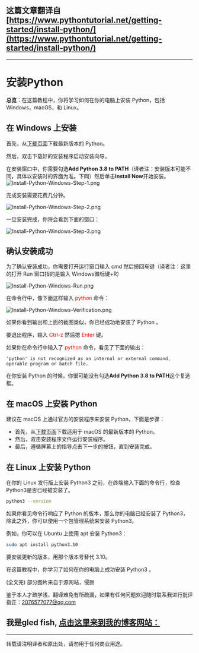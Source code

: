 **这篇文章翻译自**[https://www.pythontutorial.net/getting-started/install-python/](https://www.pythontutorial.net/getting-started/install-python/)
---
---
# 安装Python 
**总览**：在这篇教程中，你将学习如何在你的电脑上安装 Python，包括 Windows，macOS，和 Linux。
## 在 Windows 上安装
首先，从[下载页面](https://www.python.org/downloads/)下载最新版本的 Python。

然后，双击下载好的安装程序启动安装向导。

在安装窗口中，你需要勾选**Add Python 3.8 to PATH**（译者注：安装版本可能不同，具体以安装时的界面为准。下同）然后单击**Install Now**开始安装。
![Install-Python-Windows-Step-1.png](https://s2.loli.net/2023/03/13/cpOQn7PoZ4jkhvX.png)

完成安装需要花费几分钟。

![Install-Python-Windows-Step-2.png](https://s2.loli.net/2023/03/13/ImEowSXNkJbdsHu.png)

一旦安装完成，你将会看到下面的窗口：

![Install-Python-Windows-Step-3.png](https://s2.loli.net/2023/03/13/BLo3wUhODNkbP76.png)

## 确认安装成功

为了确认安装成功，你需要打开运行窗口输入 cmd 然后摁回车键（译者注：这里的打开 Run 窗口指的是输入 Windows徽标键+R）

![Install-Python-Windows-Run.png](https://s2.loli.net/2023/03/13/3YtAoMKqIk2xsFU.png)

在命令行中，像下面这样输入<font color=red>  python  </font>命令：

![Install-Python-Windows-Verification.png](https://s2.loli.net/2023/03/13/feF7Z4EDRlVJnkm.png)

如果你看到输出和上面的截图类似，你已经成功地安装了 Python 。

要退出程序，输入<font color=red> Ctrl-z </font> 然后摁 <font color=red> Enter </font> 键。

如果你在命令行中输入了<font color=red>  python  </font>命令，看见了下面的输出：

```
'python' is not recognized as an internal or external command,
operable program or batch file.
```
在你安装 Python 的时候，你很可能没有勾选**Add Python 3.8 to PATH**这个复选框。

## 在 macOS 上安装 Python

建议在 macOS 上通过官方的安装程序来安装 Python，下面是步骤：

* 首先，从[下载页面](https://www.python.org/downloads/macos/)下载适用于 macOS 的最新版本的 Python。
* 然后，双击安装程序文件运行安装程序。
* 最后，遵循屏幕上的指导点击下一步的按钮，直到安装完成。

## 在 Linux 上安装 Python

在你的 Linux 发行版上安装 Python3 之前，在终端输入下面的命令行，检查 Python3是否已经被安装了。

```bash
python3 --version
```

如果你看见命令行响应了 Python 的版本，那么你的电脑已经安装了 Python3，除此之外，你可以使用一个包管理系统来安装 Python3。

例如，你可以在 Ubuntu 上使用 apt 安装 Python3：

```bash
sudo apt install python3.10
```

要安装更新的版本，用那个版本号替代 3.10。

在这篇教程中，你学习了如何在你的电脑上成功安装 Python3 。











(全文完)
部分图片来自于源网站，侵删

鉴于本人才疏学浅，翻译难免有所疏漏，如果有任何问题欢迎随时联系我进行批评指正：2076577077@qq.com  

我是gled fish, [点击这里来到我的博客网站：](https://gledfish.netlify.app/)
---
---
转载请注明译者和原出处，请勿用于任何商业用途。
